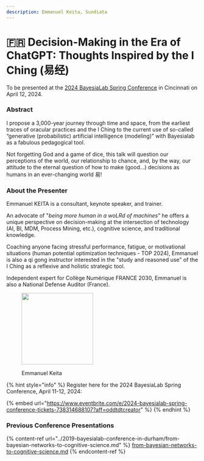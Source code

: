 ```yaml
---
description: Emmanuel Keita, Sundiata
---
```


# 🇫🇷 Decision-Making in the Era of ChatGPT: Thoughts Inspired by the I Ching (易经)

To be presented at the [2024 BayesiaLab Spring Conference](./) in Cincinnati on April 12, 2024.

### Abstract

I propose a 3,000-year journey through time and space, from the earliest traces of oracular practices and the I Ching to the current use of so-called “generative (probabilistic) artificial intelligence (modeling)” with Bayesialab as a fabulous pedagogical tool.

Not forgetting God and a game of dice, this talk will question our perceptions of the world, our relationship to chance, and, by the way, our attitude to the eternal question of how to make (good...) decisions as humans in an ever-changing world 易!

### About the Presenter

Emmanuel KEITA is a consultant, keynote speaker, and trainer.

An advocate of "_being more human in a woLRd of machines_” he offers a unique perspective on decision-making at the intersection of technology (AI, BI, MDM, Process Mining, etc.), cognitive science, and traditional knowledge.

Coaching anyone facing stressful performance, fatigue, or motivational situations (human potential optimization techniques  - TOP 2024), Emmanuel is also a qi gong instructor interested in the "study and reasoned use" of the I Ching as a reflexive and holistic strategic tool.

Independent expert for Collège Numérique FRANCE 2030, Emmanuel is also a National Defense Auditor (France).

<figure><img src="https://res.cloudinary.com/dvr3obmlj/image/upload/v1710948115/Emmanuel_KEITA_a41iok.webp" alt="" width="188"><figcaption><p>Emmanuel Keita</p></figcaption></figure>

{% hint style="info" %}
Register here for the 2024 BayesiaLab Spring Conference, April 11-12, 2024:

{% embed url="https://www.eventbrite.com/e/2024-bayesialab-spring-conference-tickets-738314688107?aff=oddtdtcreator" %}
{% endhint %}

### Previous Conference Presentations

{% content-ref url="../2019-bayesialab-conference-in-durham/from-bayesian-networks-to-cognitive-science.md" %}
[from-bayesian-networks-to-cognitive-science.md](../2019-bayesialab-conference-in-durham/from-bayesian-networks-to-cognitive-science.md)
{% endcontent-ref %}
